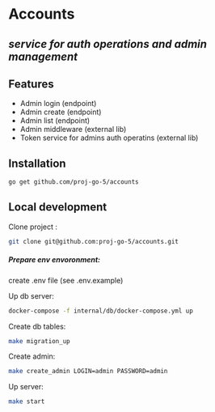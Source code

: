 # Accounts
## _service for auth operations and admin management_

## Features

- Admin login (endpoint)
- Admin create (endpoint)
- Admin list (endpoint)
- Admin middleware (external lib)
- Token service for admins auth operatins (external lib)



## Installation

```sh
go get github.com/proj-go-5/accounts
```

## Local development

Clone project :

```sh
git clone git@github.com:proj-go-5/accounts.git
```

##### Prepare env envoronment:
create .env file (see .env.example)

Up db server:
```sh
docker-compose -f internal/db/docker-compose.yml up
```

Create db tables:
```sh
make migration_up
```
Create admin:
```sh
make create_admin LOGIN=admin PASSWORD=admin
```

Up server:
```sh
make start
```
